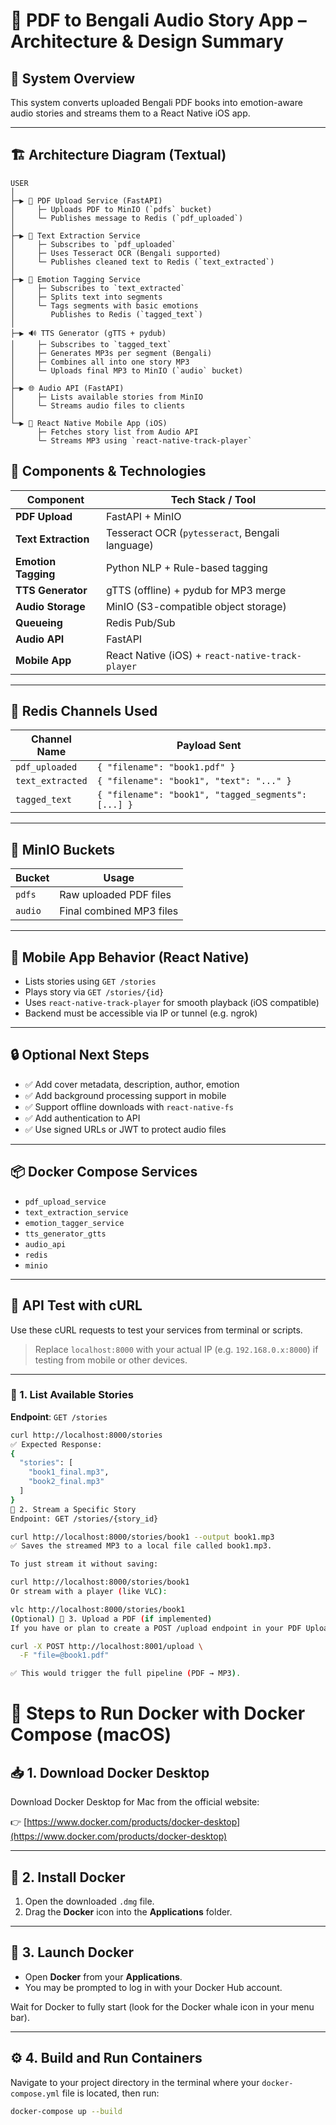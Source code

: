 # 📖 PDF to Bengali Audio Story App – Architecture & Design Summary

## 🧩 System Overview

This system converts uploaded Bengali PDF books into emotion-aware audio stories and streams them to a React Native iOS app.

---

## 🏗️ Architecture Diagram (Textual)

```text
USER
│
├─▶ 📄 PDF Upload Service (FastAPI)
│     ├─ Uploads PDF to MinIO (`pdfs` bucket)
│     └─ Publishes message to Redis (`pdf_uploaded`)
│
├─▶ 🧠 Text Extraction Service
│     ├─ Subscribes to `pdf_uploaded`
│     ├─ Uses Tesseract OCR (Bengali supported)
│     └─ Publishes cleaned text to Redis (`text_extracted`)
│
├─▶ 🧠 Emotion Tagging Service
│     ├─ Subscribes to `text_extracted`
│     ├─ Splits text into segments
│     └─ Tags segments with basic emotions
│        Publishes to Redis (`tagged_text`)
│
├─▶ 🔊 TTS Generator (gTTS + pydub)
│     ├─ Subscribes to `tagged_text`
│     ├─ Generates MP3s per segment (Bengali)
│     ├─ Combines all into one story MP3
│     └─ Uploads final MP3 to MinIO (`audio` bucket)
│
├─▶ 🌐 Audio API (FastAPI)
│     ├─ Lists available stories from MinIO
│     └─ Streams audio files to clients
│
└─▶ 📱 React Native Mobile App (iOS)
      ├─ Fetches story list from Audio API
      └─ Streams MP3 using `react-native-track-player`
```

## 🧪 Components & Technologies

| Component             | Tech Stack / Tool                                |
|-----------------------|--------------------------------------------------|
| **PDF Upload**        | FastAPI + MinIO                                  |
| **Text Extraction**   | Tesseract OCR (`pytesseract`, Bengali language)  |
| **Emotion Tagging**   | Python NLP + Rule-based tagging                  |
| **TTS Generator**     | gTTS (offline) + pydub for MP3 merge             |
| **Audio Storage**     | MinIO (S3-compatible object storage)             |
| **Queueing**          | Redis Pub/Sub                                    |
| **Audio API**         | FastAPI                                          |
| **Mobile App**        | React Native (iOS) + `react-native-track-player` |

---

## 🔁 Redis Channels Used

| Channel Name      | Payload Sent                        |
|-------------------|-------------------------------------|
| `pdf_uploaded`    | `{ "filename": "book1.pdf" }`       |
| `text_extracted`  | `{ "filename": "book1", "text": "..." }` |
| `tagged_text`     | `{ "filename": "book1", "tagged_segments": [...] }` |

---

## 📂 MinIO Buckets

| Bucket     | Usage                     |
|------------|---------------------------|
| `pdfs`     | Raw uploaded PDF files    |
| `audio`    | Final combined MP3 files  |

---

## 📱 Mobile App Behavior (React Native)

- Lists stories using `GET /stories`
- Plays story via `GET /stories/{id}`
- Uses `react-native-track-player` for smooth playback (iOS compatible)
- Backend must be accessible via IP or tunnel (e.g. ngrok)

---

## 🔒 Optional Next Steps

- ✅ Add cover metadata, description, author, emotion
- ✅ Add background processing support in mobile
- ✅ Support offline downloads with `react-native-fs`
- ✅ Add authentication to API
- ✅ Use signed URLs or JWT to protect audio files

---

## 📦 Docker Compose Services

- `pdf_upload_service`
- `text_extraction_service`
- `emotion_tagger_service`
- `tts_generator_gtts`
- `audio_api`
- `redis`
- `minio`


---

## 🧪 API Test with cURL

Use these cURL requests to test your services from terminal or scripts.

> Replace `localhost:8000` with your actual IP (e.g. `192.168.0.x:8000`) if testing from mobile or other devices.

---

### 🔹 1. List Available Stories

**Endpoint**: `GET /stories`

```bash
curl http://localhost:8000/stories
✅ Expected Response:
{
  "stories": [
    "book1_final.mp3",
    "book2_final.mp3"
  ]
}
🔹 2. Stream a Specific Story
Endpoint: GET /stories/{story_id}

curl http://localhost:8000/stories/book1 --output book1.mp3
✅ Saves the streamed MP3 to a local file called book1.mp3.

To just stream it without saving:

curl http://localhost:8000/stories/book1
Or stream with a player (like VLC):

vlc http://localhost:8000/stories/book1
(Optional) 🔹 3. Upload a PDF (if implemented)
If you have or plan to create a POST /upload endpoint in your PDF Upload service:

curl -X POST http://localhost:8001/upload \
  -F "file=@book1.pdf"

✅ This would trigger the full pipeline (PDF → MP3).

```

# 🐳 Steps to Run Docker with Docker Compose (macOS)

## 📥 1. Download Docker Desktop

Download Docker Desktop for Mac from the official website:

👉 [https://www.docker.com/products/docker-desktop](https://www.docker.com/products/docker-desktop)

---

## 💾 2. Install Docker

1. Open the downloaded `.dmg` file.
2. Drag the **Docker** icon into the **Applications** folder.

---

## 🚀 3. Launch Docker

- Open **Docker** from your **Applications**.
- You may be prompted to log in with your Docker Hub account.

Wait for Docker to fully start (look for the Docker whale icon in your menu bar).

---

## ⚙️ 4. Build and Run Containers

Navigate to your project directory in the terminal where your `docker-compose.yml` file is located, then run:

```bash
docker-compose up --build
```
